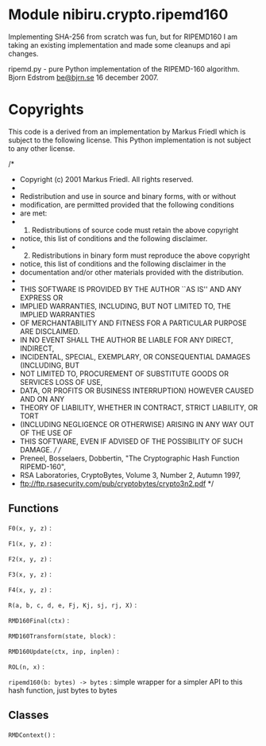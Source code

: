 Module nibiru.crypto.ripemd160
==============================
Implementing SHA-256 from scratch was fun, but for RIPEMD160 I am
taking an existing implementation and made some cleanups and api changes.

ripemd.py - pure Python implementation of the RIPEMD-160 algorithm.
Bjorn Edstrom <be@bjrn.se> 16 december 2007.

Copyrights
==========

This code is a derived from an implementation by Markus Friedl which is
subject to the following license. This Python implementation is not
subject to any other license.

/*
* Copyright (c) 2001 Markus Friedl.  All rights reserved.
*
* Redistribution and use in source and binary forms, with or without
* modification, are permitted provided that the following conditions
* are met:
* 1. Redistributions of source code must retain the above copyright
*    notice, this list of conditions and the following disclaimer.
* 2. Redistributions in binary form must reproduce the above copyright
*    notice, this list of conditions and the following disclaimer in the
*    documentation and/or other materials provided with the distribution.
*
* THIS SOFTWARE IS PROVIDED BY THE AUTHOR ``AS IS'' AND ANY EXPRESS OR
* IMPLIED WARRANTIES, INCLUDING, BUT NOT LIMITED TO, THE IMPLIED WARRANTIES
* OF MERCHANTABILITY AND FITNESS FOR A PARTICULAR PURPOSE ARE DISCLAIMED.
* IN NO EVENT SHALL THE AUTHOR BE LIABLE FOR ANY DIRECT, INDIRECT,
* INCIDENTAL, SPECIAL, EXEMPLARY, OR CONSEQUENTIAL DAMAGES (INCLUDING, BUT
* NOT LIMITED TO, PROCUREMENT OF SUBSTITUTE GOODS OR SERVICES LOSS OF USE,
* DATA, OR PROFITS OR BUSINESS INTERRUPTION) HOWEVER CAUSED AND ON ANY
* THEORY OF LIABILITY, WHETHER IN CONTRACT, STRICT LIABILITY, OR TORT
* (INCLUDING NEGLIGENCE OR OTHERWISE) ARISING IN ANY WAY OUT OF THE USE OF
* THIS SOFTWARE, EVEN IF ADVISED OF THE POSSIBILITY OF SUCH DAMAGE.
*/
/*
* Preneel, Bosselaers, Dobbertin, "The Cryptographic Hash Function RIPEMD-160",
* RSA Laboratories, CryptoBytes, Volume 3, Number 2, Autumn 1997,
* ftp://ftp.rsasecurity.com/pub/cryptobytes/crypto3n2.pdf
*/

Functions
---------


`F0(x, y, z)`
:


`F1(x, y, z)`
:


`F2(x, y, z)`
:


`F3(x, y, z)`
:


`F4(x, y, z)`
:


`R(a, b, c, d, e, Fj, Kj, sj, rj, X)`
:


`RMD160Final(ctx)`
:


`RMD160Transform(state, block)`
:


`RMD160Update(ctx, inp, inplen)`
:


`ROL(n, x)`
:


`ripemd160(b: bytes) ‑> bytes`
:   simple wrapper for a simpler API to this hash function, just bytes to bytes

Classes
-------

`RMDContext()`
:
